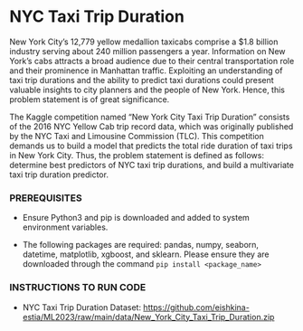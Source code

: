 
# NYC Taxi Trip Duration

New York City’s 12,779 yellow medallion taxicabs comprise a $1.8 billion industry serving about 240 million passengers a year. Information on New York’s cabs attracts a broad audience due to their central transportation role and their prominence in Manhattan traffic. Exploiting an understanding of taxi trip durations and the ability to predict taxi durations could present valuable insights to city planners and the people of New York. Hence, this problem statement is of great significance. 

The Kaggle competition named “New York City Taxi Trip Duration” consists of the 2016 NYC Yellow Cab trip record data, which was originally published by the NYC Taxi and Limousine Commission (TLC). This competition demands us to build a model that predicts the total ride duration of taxi trips in New York City. Thus, the problem statement is defined as follows: determine best predictors of NYC taxi trip durations, and build a multivariate taxi trip duration predictor.


### PREREQUISITES

* Ensure Python3 and pip is downloaded and added to system environment variables.

* The following packages are required: pandas, numpy, seaborn, datetime, matplotlib, xgboost, and sklearn. Please ensure they are downloaded through the command ```pip install <package_name>```


### INSTRUCTIONS TO RUN CODE



  * NYC Taxi Trip Duration Dataset: https://github.com/eishkina-estia/ML2023/raw/main/data/New_York_City_Taxi_Trip_Duration.zip
  


